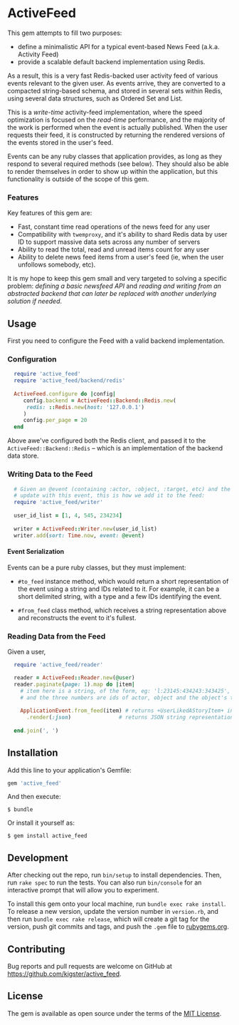# ActiveFeed

This gem attempts to fill two purposes:

 * define a minimalistic API for a typical event-based News Feed (a.k.a. Activity Feed)
 * provide a scalable default backend implementation using Redis. 
 
As a result, this is a very fast Redis-backed user activity feed of various events relevant to the given user. As events arrive, they are converted to a compacted string-based schema, and stored in several sets within Redis, using several data structures, such as Ordered Set and List. 

This is a _write-time_ activity-feed implementation, where the speed optimization is focused on the _read-time_ performance, and the majority of the work is performed when the event is actually published. When the user requests their feed, it is constructed by returning the rendered versions of the events stored in the user's feed. 

Events can be any ruby classes that application provides, as long as they respond to several required methods (see below). They should also be able to render themselves in order to show up within the application, but this functionality is outside of the scope of this gem.

### Features

Key features of this gem are:

 * Fast, constant time read operations of the news feed for any user
 * Compatibility with `twemproxy`, and it's ability to shard Redis data by user ID to support massive data sets across any number of servers
 * Ability to read the total, read and unread items count for any user
 * Ability to delete news feed items from a user's feed (ie, when the user unfollows somebody, etc).

It is my hope to keep this gem small and very targeted to solving a specific problem: _defining a basic newsfeed API_ and _reading and writing from an abstracted backend that can later be replaced with another underlying solution if needed_.
 
## Usage

First you need to configure the Feed with a valid backend implementation.

### Configuration

```ruby
  require 'active_feed'
  require 'active_feed/backend/redis'
  
  ActiveFeed.configure do |config|
     config.backend = ActiveFeed::Backend::Redis.new(
      redis: ::Redis.new(host: '127.0.0.1')      
     )
     config.per_page = 20
  end
```

Above awe've configured both the Redis client, and passed it to the `ActiveFeed::Backend::Redis` – which is an implementation of the backend data store.

### Writing Data to the Feed
 
```ruby
  # Given an @event (containing :actor, :object, :target, etc) and the list of users to 
  # update with this event, this is how we add it to the feed:
  require 'active_feed/writer'
  
  user_id_list = [1, 4, 545, 234234]
  
  writer = ActiveFeed::Writer.new(user_id_list)
  writer.add(sort: Time.now, event: @event)
```

#### Event Serialization

Events can be a pure ruby classes, but they must implement:

 * `#to_feed` instance method, which would return a short representation of the event using a string and IDs related to it. For example, it can be a short delimited string, with a type and a few IDs identifying the event.
 
 * `#from_feed` class method, which receives a string representation above and reconstructs the event to it's fullest.
 
### Reading Data from the Feed

Given a user,

```ruby
  require 'active_feed/reader'

  reader = ActiveFeed::Reader.new(@user)
  reader.paginate(page: 1).map do |item|
    # item here is a string, of the form, eg: 'l:23145:434243:343425', where l = like
    # and the three numbers are ids of actor, object and the object's target.
    
    ApplicationEvent.from_feed(item) # returns +UserLikedAStoryItem+ instance
      .render(:json)               # returns JSON string representation of the news feed item
         
  end.join(', ')

```

## Installation

Add this line to your application's Gemfile:

```ruby
gem 'active_feed'
```

And then execute:

    $ bundle

Or install it yourself as:

    $ gem install active_feed


## Development

After checking out the repo, run `bin/setup` to install dependencies. Then, run `rake spec` to run the tests. You can also run `bin/console` for an interactive prompt that will allow you to experiment.

To install this gem onto your local machine, run `bundle exec rake install`. To release a new version, update the version number in `version.rb`, and then run `bundle exec rake release`, which will create a git tag for the version, push git commits and tags, and push the `.gem` file to [rubygems.org](https://rubygems.org).

## Contributing

Bug reports and pull requests are welcome on GitHub at https://github.com/kigster/active_feed.


## License

The gem is available as open source under the terms of the [MIT License](http://opensource.org/licenses/MIT).

